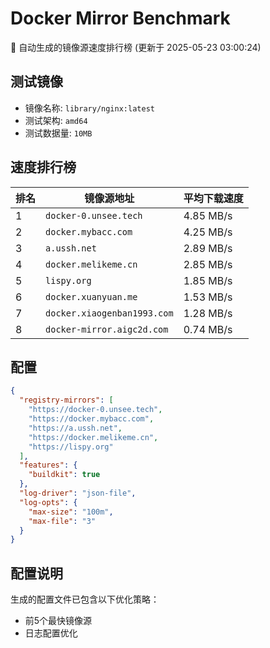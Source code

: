 # Docker Mirror Benchmark

🚀 自动生成的镜像源速度排行榜 (更新于 2025-05-23 03:00:24)

## 测试镜像
- 镜像名称: `library/nginx:latest`
- 测试架构: `amd64`
- 测试数据量: `10MB`

## 速度排行榜
| 排名 | 镜像源地址 | 平均下载速度 |
|------|------------|--------------|
| 1 | `docker-0.unsee.tech` | 4.85 MB/s |
| 2 | `docker.mybacc.com` | 4.25 MB/s |
| 3 | `a.ussh.net` | 2.89 MB/s |
| 4 | `docker.melikeme.cn` | 2.85 MB/s |
| 5 | `lispy.org` | 1.85 MB/s |
| 6 | `docker.xuanyuan.me` | 1.53 MB/s |
| 7 | `docker.xiaogenban1993.com` | 1.28 MB/s |
| 8 | `docker-mirror.aigc2d.com` | 0.74 MB/s |

## 配置

```json
{
  "registry-mirrors": [
    "https://docker-0.unsee.tech",
    "https://docker.mybacc.com",
    "https://a.ussh.net",
    "https://docker.melikeme.cn",
    "https://lispy.org"
  ],
  "features": {
    "buildkit": true
  },
  "log-driver": "json-file",
  "log-opts": {
    "max-size": "100m",
    "max-file": "3"
  }
}
```

## 配置说明
生成的配置文件已包含以下优化策略：
- 前5个最快镜像源
- 日志配置优化

